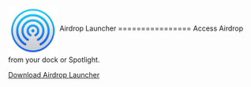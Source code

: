 <img align="middle" src="airdrop.png" width="100" height="100">
Airdrop Launcher
================
Access Airdrop from your dock or Spotlight.

[Download Airdrop Launcher](https://github.com/iansilber/Airdrop-Launcher/releases/download/1.0/airdrop.zip)
